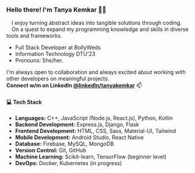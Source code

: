 
### Hello there! I'm Tanya Kemkar 🦹‍♀️
  &emsp;I enjoy turning abstract ideas into tangible solutions through coding. </br>
  &emsp;On a quest to expand my programming knowledge and skills in diverse tools and frameworks.
 - Full Stack Developer at BollyWeds
 - Information Technology DTU'23
 - Pronouns: She/her.

I'm always open to collaboration and always excited about working with other developers on meaningful projects. </br>
**Connect w/m on **LinkedIn** [@linkedIn/tanyakemkar](https://www.linkedin.com/in/tanyakemkar/)** 📫

#### 💻 Tech Stack

- **Languages:** C++, JavaScript (Node.js, React.js), Python, Kotlin
- **Backend Development:** Express.js, Django, Flask
- **Frontend Development:** HTML, CSS, Sass, Material-UI, Tailwind
- **Mobile Development:** Android Studio, React Native
- **Database:** Firebase, MySQL, MongoDB
- **Version Control:** Git, GitHub
- **Machine Learning:** Scikit-learn, TensorFlow (beginner level)
- **DevOps:** Docker, Kubernetes (in progress)
